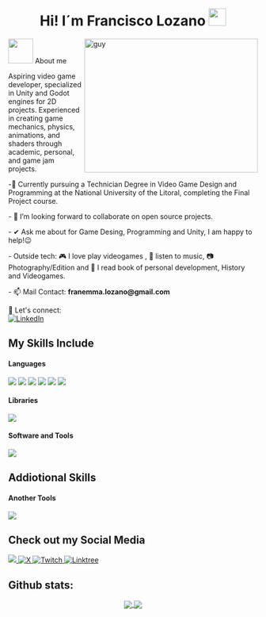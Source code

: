 <h1 align="center"> Hi! I´m <strong> Francisco Lozano </strong> <img src="https://media.giphy.com/media/hvRJCLFzcasrR4ia7z/giphy.gif" width="35"></h1></h1>
 
 <img align="right" height="270px" alt="guy" width="350" src="https://i.pinimg.com/originals/e4/26/70/e426702edf874b181aced1e2fa5c6cde.gif" /> </a>
 
<picture><img src = "https://github.com/7oSkaaa/7oSkaaa/blob/main/Images/about_me.gif?raw=true" width = 50px></picture> About me

Aspiring video game developer, specialized in Unity and Godot engines for 2D projects. Experienced in creating game mechanics, physics, animations, and shaders through academic, 
personal, and game jam projects.

<p align="rigth">-🌱 Currently pursuing a Technician Degree in Video Game Design and Programming at the National University of the Litoral, completing the Final Project course.
<p align="rigth">- 👯 I’m looking forward to collaborate on open source projects.
<p align="rigth">- ✔ Ask me about for Game Desing, Programming and Unity, I am happy to help!😉<br>
<p align="rigth">- Outside tech: 🎮 I love play videogames , 🎵 listen to music, 📷​ Photography/Edition and 📖 I read book of personal development, History and Videogames.
<p align="rigth">- 📫 Mail Contact: <strong>franemma.lozano@gmail.com</strong></p> 
<p align="Rigth">
  🔗 Let's connect:
  <br/>
  <a href="www.linkedin.com/in/francisco-lozano-45922227b" target="_blank">
    <img src="https://img.shields.io/badge/linkedin-%230077B5.svg?style=for-the-badge&logo=linkedin&logoColor=white" alt="LinkedIn"/>
  </a>

## My Skills Include

<h4> Languages </h4>
<span> 
  <img src="https://img.shields.io/badge/HTML5-E34F26?style=for-the-badge&logo=html5&logoColor=white">
  <img src="https://img.shields.io/badge/CSS3-1572B6?style=for-the-badge&logo=css3&logoColor=white">
  <img src="https://img.shields.io/badge/c%23-%23239120.svg?style=for-the-badge&logo=csharp&logoColor=white">
  <img src="https://img.shields.io/badge/c++-%2300599C.svg?style=for-the-badge&logo=c%2B%2B&logoColor=white)">
  <img src="https://img.shields.io/badge/C-00599C?style=for-the-badge&logo=c&logoColor=white">
  <img src="https://img.shields.io/badge/GDScript-%2374267B.svg?style=for-the-badge&logo=godotengine&logoColor=white">

<h4> Libraries </h4>
<span> 
 
 <img src="https://img.shields.io/badge/OpenGL-%23FFFFFF.svg?style=for-the-badge&logo=opengl">
 
<h4> Software and Tools </h4>

<p align="rigth">
  <a href="https://skillicons.dev">
    <img src="https://skillicons.dev/icons?i=github,css,html,unity,godot,vscode,visualstudio&perline=15" />
  </a>

## Addiotional Skills 

<h4> Another Tools </h4>

<p align="rigth">
  <a href="https://skillicons.dev">
    <img src="https://skillicons.dev/icons?i=blender,pr,ps,notion&perline=15" />
  </a>

## Check out my Social Media

<a href= "https://www.instagram.com/fran_lozano13/">
    <img src="https://img.shields.io/badge/Instagram-%23E4405F.svg?style=for-the-badge&logo=Instagram&logoColor=white">
</a>
<a href="https://x.com/fran_lozano13" >
  <img src="https://img.shields.io/badge/X-%23000000.svg?style=for-the-badge&logo=X&logoColor=white" alt="X">
</a>
<a href="https://www.twitch.tv/fr4ncho_13" >
  <img src="https://img.shields.io/badge/Twitch-9347FF?style=for-the-badge&logo=twitch&logoColor=white" alt="Twitch">
</a>
<a href="https://linktr.ee/Francho_13">
  <img src="https://img.shields.io/badge/linktree-1de9b6?style=for-the-badge&logo=linktree&logoColor=white" alt="Linktree">
</a>

<h2>Github stats:</h2> 

  <div align="center"> 
     <a href="">
      <img align="center" src="https://github-readme-stats-sigma-five.vercel.app/api?username=Francho13&show_icons=true&include_all_commits=true&count_private=true&theme=react&line_height=40" />
    </a>
    <a href="">
      <img align="center" src="https://github-readme-stats.vercel.app/api/top-langs/?username=Francho13&theme=react&line_height=40&hide=css"/>
    </a>
</div

